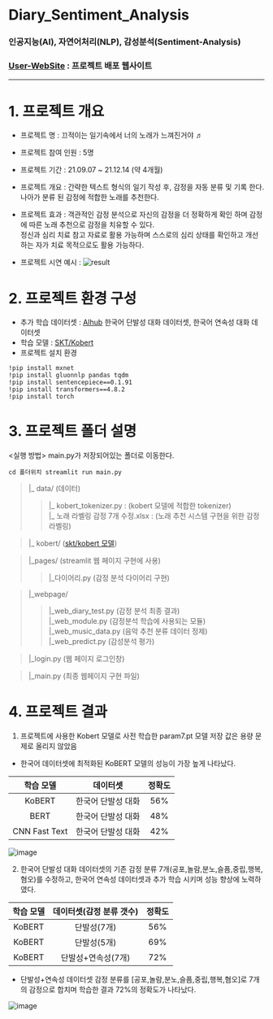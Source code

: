 # Diary_Sentiment_Analysis 
### 인공지능(AI), 자연어처리(NLP), 감성분석(Sentiment-Analysis)
### [User-WebSite](https://share.streamlit.io/soloy8/ai_diary/main.py) : 프로젝트 배포 웹사이트

---
# 1. 프로젝트 개요
- 프로젝트 명 : 끄적이는 일기속에서 너의 노래가 느껴진거야 ♬

- 프로젝트 참여 인원 : 5명

- 프로젝트 기간 : 21.09.07 ~ 21.12.14 (약 4개월)
- 프로젝트 개요 : 간략한 텍스트 형식의 일기 작성 후, 감정을 자동 분류 및 기록 한다. 나아가 분류 된 감정에 적합한 노래를 추천한다.
- 프로젝트 효과 : 객관적인 감정 분석으로 자신의 감정을 더 정확하게 확인 하며 감정에 따른 노래 추천으로 감정을 치유할 수 있다.  
정신과 심리 치료 참고 자료로 활용 가능하며 스스로의 심리 상태를 확인하고 개선하는 자가 치료 목적으로도 활용 가능하다.
- 프로젝트 시연 예시 :  ![result](https://user-images.githubusercontent.com/77032087/146624714-5122a6c7-8f6d-4c57-8f8a-110bf21a7f4f.png)   

# 2. 프로젝트 환경 구성
- 추가 학습 데이터셋 : [AIhub](https://aihub.or.kr/opendata/keti-data/recognition-laguage/KETI-02-009) 한국어 단발성 대화 데이터셋, 한국어 연속성 대화 데이터셋
- 학습 모델 : [SKT/Kobert](https://github.com/SKTBrain/KoBERT)
- 프로젝트 설치 환경
```
!pip install mxnet
!pip install gluonnlp pandas tqdm
!pip install sentencepiece==0.1.91
!pip install transformers==4.8.2
!pip install torch
```

# 3. 프로젝트 폴더 설명
<실행 방법> main.py가 저장되어있는 폴더로 이동한다.
```
cd 폴더위치 streamlit run main.py
```
> |_ data/ (데이터)
>> |_ kobert_tokenizer.py : (kobert 모델에 적합한 tokenizer)  
>> |_ 노래 라벨링 감정 7개 수정.xlsx : (노래 추천 시스템 구현을 위한 감정 라벨링)

> |_ kobert/ ([skt/kobert 모델](https://huggingface.co/skt/kobert-base-v1))  

> |_pages/ (streamlit 웹 페이지 구현에 사용)
>> |_다이어리.py (감정 분석 다이어리 구현)

> |_webpage/
>> |_web_diary_test.py (감정 분석 최종 결과)  
>> |_web_module.py  (감정분석 학습에 사용되는 모듈)  
>> |_web_music_data.py (음악 추천 분류 데이터 정제)  
>> |_web_predict.py (감성분석 평가)

>|_login.py (웹 페이지 로그인창)  

>|_main.py (최종 웹페이지 구현 파일)

# 4. 프로젝트 결과
1. 프로젝트에 사용한 Kobert 모델로 사전 학습한 param7.pt 모델 저장 값은 용량 문제로 올리지 않았음
- 한국어 데이터셋에 최적화된 KoBERT 모델의 성능이 가장 높게 나타났다.  

|학습 모델|데이터셋|정확도|
|:---:|:---:|:---:|
|KoBERT|한국어 단발성 대화 |56%|
|BERT|한국어 단발성 대화 |48%|
|CNN Fast Text|한국어 단발성 대화 |42%| 

![image](https://user-images.githubusercontent.com/77032087/146624797-7a0c0c7d-d2cf-479f-b639-34d2f721f8b1.png)

2. 한국어 단발성 대화 데이터셋의 기존 감정 분류 7개(공포,놀람,분노,슬픔,중립,행복,혐오)를 수정하고, 한국어 연속성 데이터셋과 추가 학습 시키며 성능 향상에 노력하였다.

|학습 모델|데이터셋(감정 분류 갯수)|정확도|
|:---:|:---:|:---:|
|KoBERT|단발성(7개) |56%|
|KoBERT|단발성(5개) |69%|
|KoBERT|단발성+연속성(7개) |72%|
- 단발성+연속성 데이터셋 감정 분류를 [공포,놀람,분노,슬픔,중립,행복,혐오]로 7개의 감정으로 합치며 학습한 결과 72%의 정확도가 나타났다.

![image](https://user-images.githubusercontent.com/77032087/146624766-04298a5b-cc24-4fdd-9cbc-bfa4040c6b2b.png)


